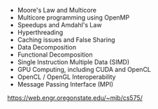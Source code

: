 
- Moore's Law and Multicore
- Multicore programming using OpenMP
- Speedups and Amdahl's Law
- Hyperthreading
- Caching issues and False Sharing
- Data Decomposition
- Functional Decomposition
- Single Instruction Multiple Data (SIMD)
- GPU Computing, including CUDA and OpenCL
- OpenCL / OpenGL Interoperability
- Message Passing Interface (MPI)

https://web.engr.oregonstate.edu/~mjb/cs575/
